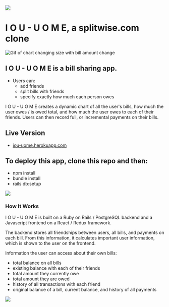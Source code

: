 <img src='https://i.imgur.com/1DWX7Fw.png'/>

# I O U - U O M E, a splitwise.com clone

![Gif of chart changing size with bill amount change](https://media.giphy.com/media/4KFahcj0cA9P0MnMB9/giphy.gif)

## I O U - U O M E is a bill sharing app.

  - Users can:
    - add friends
    - split bills with friends
    - specify exactly how much each person owes

  I O U - U O M E creates a dynamic chart of all the user's bills, how much the user owes / is owed total, and how much the user owes to each of their friends. Users can then record full, or incremental payments on their bills.

## Live Version
* [iou-uome.herokuapp.com](iou-uome.herokuapp.com)

## To deploy this app, clone this repo and then:

  - npm install
  - bundle install
  - rails db:setup

<img src='https://i.imgur.com/HxnvWah.png'/>

### How It Works

I O U - U O M E is built on a Ruby on Rails / PostgreSQL backend and a Javascript frontend on a React / Redux framework.

The backend stores all friendships between users, all bills, and payments on each bill. From this information, it calculates important user information, which is shown to the user on the frontend.

Information the user can access about their own bills:
  - total balance on all bills
  - existing balance with each of their friends
  - total amount they currently owe
  - total amount they are owed
  - history of all transactions with each friend
  - original balance of a bill, current balance, and history of all payments

<img src='https://i.imgur.com/8XSEfQO.png'/>
